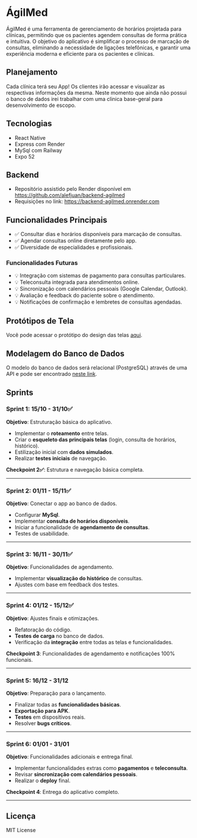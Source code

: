 # ÁgilMed

ÁgilMed é uma ferramenta de gerenciamento de horários projetada para clínicas, permitindo que os pacientes agendem consultas de forma prática e intuitiva. O objetivo do aplicativo é simplificar o processo de marcação de consultas, eliminando a necessidade de ligações telefônicas, e garantir uma experiência moderna e eficiente para os pacientes e clínicas.

## Planejamento

Cada clínica terá seu App! Os clientes irão acessar e visualizar as respectivas informações da mesma. Neste momento que ainda não possui o banco de dados irei trabalhar com uma clinica base-geral para desenvolvimento de escopo.

## Tecnologias

- React Native
- Express com Render
- MySql com Railway
- Expo 52

## Backend

- Repositório assistido pelo Render disponível em https://github.com/alefjuan/backend-agilmed
- Requisições no link: https://backend-agilmed.onrender.com

## Funcionalidades Principais

- ✅ Consultar dias e horários disponíveis para marcação de consultas.
- ✅ Agendar consultas online diretamente pelo app.
- ✅ Diversidade de especialidades e profissionais.

### Funcionalidades Futuras

- 💡 Integração com sistemas de pagamento para consultas particulares.
- 💡 Teleconsulta integrada para atendimentos online.
- 💡 Sincronização com calendários pessoais (Google Calendar, Outlook).
- 💡 Avaliação e feedback do paciente sobre o atendimento.
- 💡 Notificações de confirmação e lembretes de consultas agendadas.

## Protótipos de Tela

Você pode acessar o protótipo do design das telas [aqui](https://www.figma.com/design/4t4uPBzriZPBZ6spD4ElFU/Mobile?node-id=0-1&t=LPD6UYTNBH4Sn2Ru-1).

## Modelagem do Banco de Dados

O modelo do banco de dados será relacional (PostgreSQL) através de uma API e pode ser encontrado [neste link](https://miro.com/app/board/uXjVLQBN2P4=/?share_link_id=257094076270).

## Sprints

### **Sprint 1: 15/10 - 31/10✅**

**Objetivo**: Estruturação básica do aplicativo.

- Implementar o **roteamento** entre telas.
- Criar o **esqueleto das principais telas** (login, consulta de horários, histórico).
- Estilização inicial com **dados simulados**.
- Realizar **testes iniciais** de navegação.

**Checkpoint 2✅**: Estrutura e navegação básica completa.

---

### **Sprint 2: 01/11 - 15/11✅**

**Objetivo**: Conectar o app ao banco de dados.

- Configurar **MySql**.
- Implementar **consulta de horários disponíveis**.
- Iniciar a funcionalidade de **agendamento de consultas**.
- Testes de usabilidade.

---

### **Sprint 3: 16/11 - 30/11✅**

**Objetivo**: Funcionalidades de agendamento.

- Implementar **visualização do histórico** de consultas.
- Ajustes com base em feedback dos testes.

---

### **Sprint 4: 01/12 - 15/12✅**

**Objetivo**: Ajustes finais e otimizações.

- Refatoração do código.
- **Testes de carga** no banco de dados.
- Verificação da **integração** entre todas as telas e funcionalidades.

**Checkpoint 3**: Funcionalidades de agendamento e notificações 100% funcionais.

---

### **Sprint 5: 16/12 - 31/12**

**Objetivo**: Preparação para o lançamento.

- Finalizar todas as **funcionalidades básicas**.
- **Exportação para APK**.
- **Testes** em dispositivos reais.
- Resolver **bugs críticos**.

---

### **Sprint 6: 01/01 - 31/01**

**Objetivo**: Funcionalidades adicionais e entrega final.

- Implementar funcionalidades extras como **pagamentos** e **teleconsulta**.
- Revisar **sincronização com calendários pessoais**.
- Realizar o **deploy** final.

**Checkpoint 4**: Entrega do aplicativo completo.

---

## Licença

MIT License

